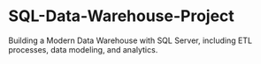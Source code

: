 # SQL-Data-Warehouse-Project
Building a Modern Data Warehouse with SQL Server, including ETL processes, data modeling, and analytics.
